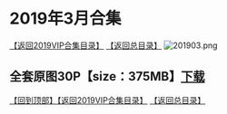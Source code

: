 # 2019年3月合集
[【返回2019VIP合集目录】](https://github.com/sxcool1024/WANIMAL/tree/master/2019%E5%B9%B4VIP%E4%BD%9C%E5%93%81%E5%90%88%E9%9B%86#2019%E5%B9%B4vip%E4%BD%9C%E5%93%81%E5%90%88%E9%9B%86360p533gb2019%E5%B9%B4%E5%90%88%E9%9B%86%E8%B4%AD%E4%B9%B0)
[【返回总目录】](https://github.com/sxcool1024/WANIMAL#wanimal%E5%8E%9F%E7%89%88%E4%BD%9C%E5%93%81%E5%90%88%E9%9B%86)
![201903.png](https://www.nsaimg.com/2020/04/02/5e85ad2b99bdf.png)
## 全套原图30P【size：375MB】[下载]()<br>
[【回到顶部】](#readme)[【返回2019VIP合集目录】](https://github.com/sxcool1024/WANIMAL/tree/master/2019%E5%B9%B4VIP%E4%BD%9C%E5%93%81%E5%90%88%E9%9B%86#2019%E5%B9%B4vip%E4%BD%9C%E5%93%81%E5%90%88%E9%9B%86360p533gb2019%E5%B9%B4%E5%90%88%E9%9B%86%E8%B4%AD%E4%B9%B0)
[【返回总目录】](https://github.com/sxcool1024/WANIMAL#wanimal%E5%8E%9F%E7%89%88%E4%BD%9C%E5%93%81%E5%90%88%E9%9B%86)

